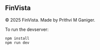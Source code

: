 ## FinVista

  © 2025 FinVista. Made by Prithvi M Ganiger.

To run the devserver:
```
npm install
npm run dev
```

